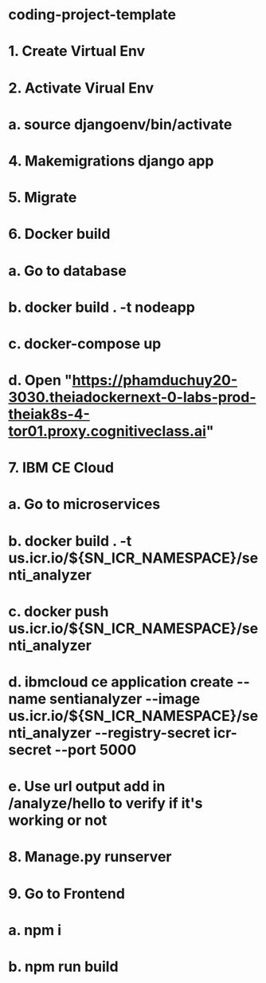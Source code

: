 # coding-project-template
# 1. Create Virtual Env
# 2. Activate Virual Env
#   a. source djangoenv/bin/activate
# 4. Makemigrations django app
# 5. Migrate
# 6. Docker build
#   a. Go to database
#   b. docker build . -t nodeapp
#   c. docker-compose up
#   d. Open "https://phamduchuy20-3030.theiadockernext-0-labs-prod-theiak8s-4-tor01.proxy.cognitiveclass.ai"
# 7. IBM CE Cloud
#   a. Go to microservices
#   b. docker build . -t us.icr.io/${SN_ICR_NAMESPACE}/senti_analyzer
#   c. docker push us.icr.io/${SN_ICR_NAMESPACE}/senti_analyzer
#   d. ibmcloud ce application create --name sentianalyzer --image us.icr.io/${SN_ICR_NAMESPACE}/senti_analyzer --registry-secret icr-secret --port 5000
#   e. Use url output add in /analyze/hello to verify if it's working or not
# 8. Manage.py runserver
# 9. Go to Frontend
#   a. npm i
#   b. npm run build